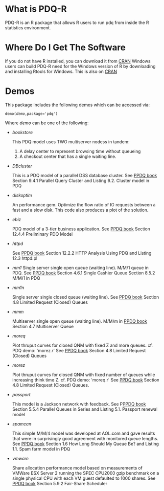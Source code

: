 # What is PDQ-R
PDQ-R is an R package that allows R users to run pdq from inside the R statistics environment.
# Where Do I Get The Software
If you do not have R installed, you can download it from [CRAN](http://cran.r-project.org/)
Windows users can build PDQ-R need for the Windows version of R by downloading 
and installing Rtools for Windows.  This is also on [CRAN](http://cran.r-project.org/)

# Demos
This package includes the following demos which can be accessed via:

<code>demo(_demo_,package='pdq')
</code>

Where _demo_ can be one of the following:

* *bookstore*

	This PDQ model uses TWO multiserver nodess in tandem:  
	1. A delay center to represent browsing time without queueing
	2. A checkout center that has a single waiting line.

* *DBcluster*

	This is a PDQ model of a parallel DSS database cluster.
	See [PPDQ book](http://www.perfdynamics.com/books.html)
	Section 9.4.1 Parallel Query Cluster
	and Listing 9.2. Cluster model in PDQ

* *diskoptim*

	An performance gem. 
	Optimize the flow ratio of IO requests between a fast and a slow disk.
	This code also produces a plot of the solution.

* *ebiz*

	PDQ model of a 3-tier business application.
	See [PPDQ book](http://www.perfdynamics.com/books.html)
	Section 12.4.4 Preliminary PDQ Model

* *httpd*

	See [PPDQ book](http://www.perfdynamics.com/books.html)
	Section 12.2.2 HTTP Analysis Using PDQ
	and Listing 12.3 httpd.pl

* *mm1*
	Single server single open queue (waiting line).
	M/M/1 queue in PDQ. See [PPDQ book](http://www.perfdynamics.com/books.html)
	Section 4.6.1 Single Cashier Queue
	Section 8.5.2 M/M/1 in PDQ

* *mm1n*

	Single server single closed queue (waiting line).
	See [PPDQ book](http://www.perfdynamics.com/books.html)
	Section 4.8 Limited Request (Closed) Queues

* *mmm*

	Multiserver single open queue (waiting line). 
	M/M/m in [PPDQ book](http://www.perfdynamics.com/books.html)
	Section 4.7 Multiserver Queue

* *moreq*

	Plot thruput curves for closed QNM with fixed Z and more queues.
	cf. PDQ demo: 'morez.r'
	See [PPDQ book](http://www.perfdynamics.com/books.html)
	Section 4.8 Limited Request (Closed) Queues

* *morez*

	Plot thruput curves for closed QNM with fixed number of queues 
	while increasing think time Z. cf. PDQ demo: 'moreq.r'
	See [PPDQ book](http://www.perfdynamics.com/books.html)
	Section 4.8 Limited Request (Closed) Queues.

* *passport*

	This model is a Jackson network with feedback.
	See P[PPDQ book](http://www.perfdynamics.com/books.html)
	Section 5.5.4 Parallel Queues in Series
	and Listing 5.1. Passport renewal model

* *spamcan*

	This simple M/M/4 model was developed at AOL.com and gave results 
	that were in surprisingly good agreement with monitored queue lengths.
	See [PPDQ book](http://www.perfdynamics.com/books.html)
	Section 1.6 How Long Should My Queue Be?
	and Listing 1.1. Spam farm model in PDQ

* *vmware*

	Share allocation performance model based on measurements
	of VMWare ESX Server 2 running the SPEC CPU2000 gzip benchmark on 
	a single physical CPU with each VM guest defaulted to 1000 shares.
	See [PPDQ book](http://www.perfdynamics.com/books.html)
	Section 5.9.2 Fair-Share Scheduler


